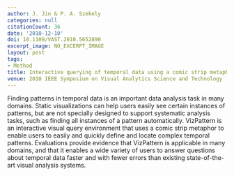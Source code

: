 ```yaml
---
author: J. Jin & P. A. Szekely
categories: null
citationCount: 36
date: '2010-12-10'
doi: 10.1109/VAST.2010.5652890
excerpt_image: NO_EXCERPT_IMAGE
layout: post
tags:
- Method
title: Interactive querying of temporal data using a comic strip metaphor
venue: 2010 IEEE Symposium on Visual Analytics Science and Technology
---
```

Finding patterns in temporal data is an important data analysis task in many domains. Static visualizations can help users easily see certain instances of patterns, but are not specially designed to support systematic analysis tasks, such as finding all instances of a pattern automatically. VizPattern is an interactive visual query environment that uses a comic strip metaphor to enable users to easily and quickly define and locate complex temporal patterns. Evaluations provide evidence that VizPattern is applicable in many domains, and that it enables a wide variety of users to answer questions about temporal data faster and with fewer errors than existing state-of-the-art visual analysis systems.
